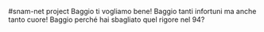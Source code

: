 #snam-net project
Baggio ti vogliamo bene!
Baggio tanti infortuni ma anche tanto cuore!
Baggio perché hai sbagliato quel rigore nel 94?
